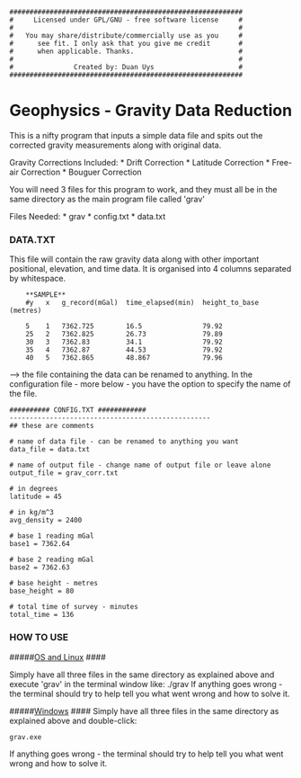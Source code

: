     ##########################################################
    #     Licensed under GPL/GNU - free software license     #
    #                                                        #
    #   You may share/distribute/commercially use as you     #
    #      see fit. I only ask that you give me credit       #
    #      when applicable. Thanks.                          #
    #                                                        #
    #               Created by: Duan Uys                     #
    ##########################################################


# Geophysics - Gravity Data Reduction #

This is a nifty program that inputs a simple data file and
spits out the corrected gravity measurements along with
original data.

Gravity Corrections Included:
    * Drift Correction
    * Latitude Correction
    * Free-air Correction
    * Bouguer Correction

You will need 3 files for this program to work, and they must all be in the same directory as the main program file
called 'grav'

Files Needed:
    * grav
    * config.txt
    * data.txt


### DATA.TXT ###
This file will contain the raw gravity data along with other important positional, elevation, and time data.
It is organised into 4 columns separated by whitespace.

        **SAMPLE**
        #y   x   g_record(mGal)  time_elapsed(min)  height_to_base (metres)
        
        5	 1	 7362.725        16.5	            79.92
        25	 2	 7362.825        26.73	            79.89
        30	 3	 7362.83         34.1               79.92
        35	 4	 7362.87         44.53	            79.92
        40	 5	 7362.865        48.867	            79.96


--> the file containing the data can be renamed to anything. In the configuration file - more below - you have the option
  to specify the name of the file.

    ########## CONFIG.TXT ############
    --------------------------------------------------
    ## these are comments
    
    # name of data file - can be renamed to anything you want
    data_file = data.txt
    
    # name of output file - change name of output file or leave alone
    output_file = grav_corr.txt
    
    # in degrees
    latitude = 45
    
    # in kg/m^3
    avg_density = 2400
    
    # base 1 reading mGal
    base1 = 7362.64
    
    # base 2 reading mGal
    base2 = 7362.63
    
    # base height - metres
    base_height = 80
    
    # total time of survey - minutes
    total_time = 136




### HOW TO USE ###
#####<u>OS and Linux</u> ####

Simply have all three files in the same directory as explained above and execute 'grav' in the terminal window like:
    ./grav
If anything goes wrong - the terminal should try to help tell you what went wrong and how to solve it.

#####<u>Windows</u> ####
Simply have all three files in the same directory as explained above and double-click:

    grav.exe
If anything goes wrong - the terminal should try to help tell you what went wrong and how to solve it.

